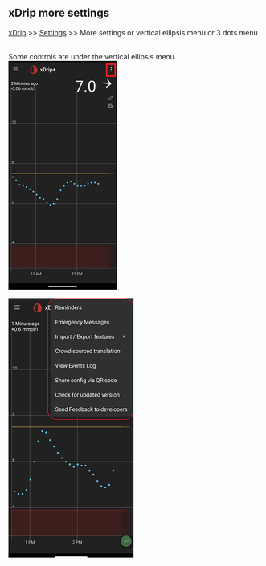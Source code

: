 ## xDrip more settings  
[xDrip](../../README.md) >> [Settings](../Settings.md) >> More settings or vertical ellipsis menu or 3 dots menu  
<br/>  
  
Some controls are under the vertical ellipsis menu.  
![](../images/3dotMenu.png)  

![](../images/3dotMenu2.png)  
  
  
